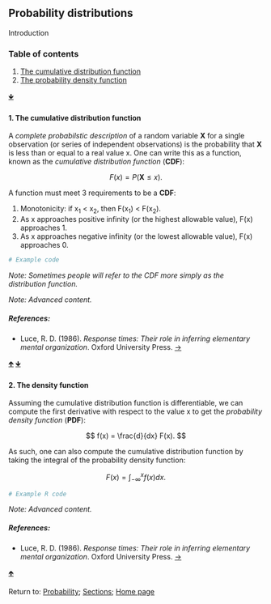 <script src="https://cdn.mathjax.org/mathjax/latest/MathJax.js?config=TeX-AMS-MML_HTMLorMML" type="text/javascript"></script>
## Probability distributions

Introduction

<a name="TOC"></a>
### Table of contents
1. <a href="#S01">The cumulative distribution function</a>
2. <a href="#S02">The probability density function</a>

<a href="#END">&#129147;</a>

<a name="S01"></a>
#### 1. The cumulative distribution function

A *complete probabilstic description* of a random variable **X** for a single observation (or series of independent observations) is the probability that **X** is less than or equal to a real value x. One can write this as a function, known as the *cumulative distribution function* (**CDF**):

$$
F(x) = P(\boldsymbol{X} \leq x).
$$

A function must meet 3 requirements to be a **CDF**:

1. Monotonicity: if x<sub>1</sub> < x<sub>2</sub>, then F(x<sub>1</sub>) < F(x<sub>2</sub>).
2. As x approaches positive infinity (or the highest allowable value), F(x) approaches 1.
3. As x approaches negative infinity (or the lowest allowable value), F(x) approaches 0.

```R
# Example code
```

*Note: Sometimes people will refer to the CDF more simply as the distribution function.*

*Note: Advanced content.*

##### References:

* Luce, R. D. (1986). *Response times: Their role in inferring elementary mental organization*. Oxford University Press. [&rarr;](https://oxford.universitypressscholarship.com/view/10.1093/acprof:oso/9780195070019.001.0001/acprof-9780195070019)

<a href="#TOC">&#129145;</a> <a href="#END">&#129147;</a>

<a name="S02"></a>
#### 2. The density function

Assuming the cumulative distribution function is differentiable, we can compute the first derivative with respect to the value x to get the *probability density function* (**PDF**):

$$
f(x) = \frac{d}{dx} F(x).
$$

As such, one can also compute the cumulative distribution function by taking the integral of the probability density function:

$$
F(x) = \int_{-\infty}^{x} f(x) dx.
$$

```R
# Example R code
```

*Note: Advanced content.*

##### References:

* Luce, R. D. (1986). *Response times: Their role in inferring elementary mental organization*. Oxford University Press. [&rarr;](https://oxford.universitypressscholarship.com/view/10.1093/acprof:oso/9780195070019.001.0001/acprof-9780195070019)

<a href="#TOC">&#129145;</a>

<a name="END"></a>
Return to:
[Probability](C01_P000_Probability.md);
[Sections](C00_P002_Chapters.md);
[Home page](https://rettopnivek.github.io/Tutorials_for_statistics/)
